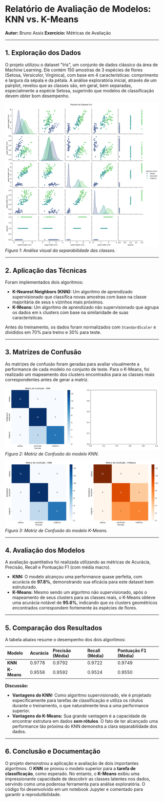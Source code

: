 # Relatório de Avaliação de Modelos: KNN vs. K-Means

**Autor:** Bruno Assis
**Exercício:** Métricas de Avaliação

---

## 1. Exploração dos Dados

O projeto utilizou o dataset "Iris", um conjunto de dados clássico da área de Machine Learning. Ele contém 150 amostras de 3 espécies de flores (Setosa, Versicolor, Virginica), com base em 4 características: comprimento e largura da sépala e da pétala. A análise exploratória inicial, através de um pairplot, revelou que as classes são, em geral, bem separadas, especialmente a espécie Setosa, sugerindo que modelos de classificação devem obter bom desempenho.

![Pairplot do Dataset Iris](outputs/1_pairplot_exploracao.png)
*Figura 1: Análise visual da separabilidade das classes.*

---
## 2. Aplicação das Técnicas

Foram implementados dois algoritmos:
- **K-Nearest Neighbors (KNN):** Um algoritmo de aprendizado supervisionado que classifica novas amostras com base na classe majoritária de seus `k` vizinhos mais próximos.
- **K-Means:** Um algoritmo de aprendizado não supervisionado que agrupa os dados em `k` clusters com base na similaridade de suas características.

Antes do treinamento, os dados foram normalizados com `StandardScaler` e divididos em 70% para treino e 30% para teste.

---
## 3. Matrizes de Confusão

As matrizes de confusão foram geradas para avaliar visualmente a performance de cada modelo no conjunto de teste. Para o K-Means, foi realizado um mapeamento dos clusters encontrados para as classes reais correspondentes antes de gerar a matriz.

![Matriz de Confusão do KNN](outputs/2_matriz_confusao_knn.png)
*Figura 2: Matriz de Confusão do modelo KNN.*

![Matriz de Confusão do K-Means](outputs/3_matriz_confusao_kmeans.png)
*Figura 3: Matriz de Confusão do modelo K-Means.*

---
## 4. Avaliação dos Modelos

A avaliação quantitativa foi realizada utilizando as métricas de Acurácia, Precisão, Recall e Pontuação F1 (com média macro).

- **KNN:** O modelo alcançou uma performance quase perfeita, com acurácia de **97.8%**, demonstrando sua eficácia para este dataset bem estruturado.
- **K-Means:** Mesmo sendo um algoritmo não supervisionado, após o mapeamento de seus clusters para as classes reais, o K-Means obteve uma acurácia notável de **95.6%**, indicando que os clusters geométricos encontrados correspondem fortemente às espécies de flores.

---
## 5. Comparação dos Resultados

A tabela abaixo resume o desempenho dos dois algoritmos:

| Modelo | Acurácia | Precisão (Média) | Recall (Média) | Pontuação F1 (Média) |
| :--- | :--- | :--- | :--- | :--- |
| **KNN** | 0.9778 | 0.9792 | 0.9722 | 0.9749 |
| **K-Means** | 0.9556 | 0.9592 | 0.9524 | 0.9550 |

**Discussão:**
- **Vantagens do KNN:** Como algoritmo supervisionado, ele é projetado especificamente para tarefas de classificação e utiliza os rótulos durante o treinamento, o que naturalmente leva a uma performance superior.
- **Vantagens do K-Means:** Sua grande vantagem é a capacidade de encontrar estrutura em dados **sem rótulos**. O fato de ter alcançado uma performance tão próxima do KNN demonstra a clara separabilidade dos dados.

---
## 6. Conclusão e Documentação

O projeto demonstrou a aplicação e avaliação de dois importantes algoritmos. O **KNN** se provou o modelo superior para a **tarefa de classificação**, como esperado. No entanto, o **K-Means** exibiu uma impressionante capacidade de descobrir as classes latentes nos dados, servindo como uma poderosa ferramenta para análise exploratória. O código foi desenvolvido em um notebook Jupyter e comentado para garantir a reprodutibilidade.